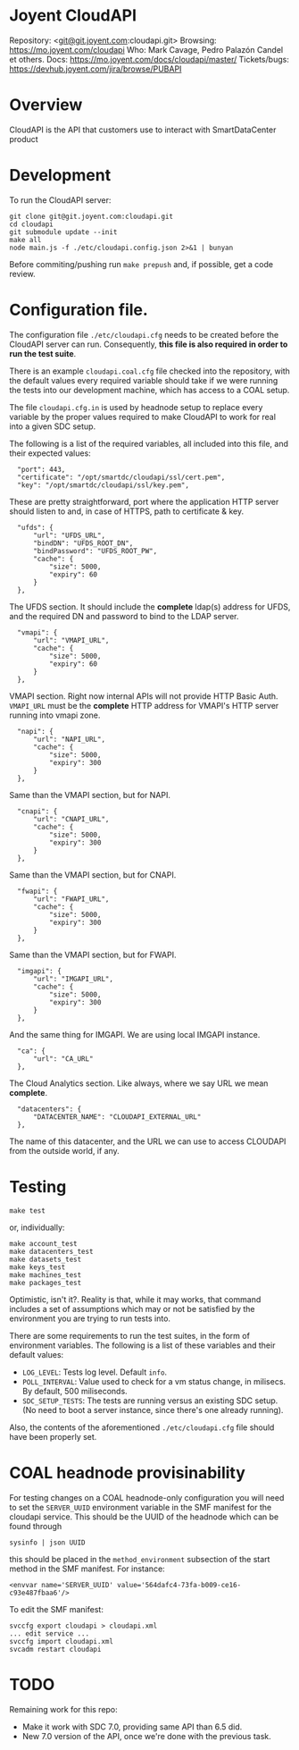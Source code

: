 # Joyent CloudAPI

Repository: <git@git.joyent.com:cloudapi.git>
Browsing: <https://mo.joyent.com/cloudapi>
Who: Mark Cavage, Pedro Palazón Candel et others.
Docs: <https://mo.joyent.com/docs/cloudapi/master/>
Tickets/bugs: <https://devhub.joyent.com/jira/browse/PUBAPI>


# Overview

CloudAPI is the API that customers use to interact with SmartDataCenter product

# Development

To run the CloudAPI server:

    git clone git@git.joyent.com:cloudapi.git
    cd cloudapi
    git submodule update --init
    make all
    node main.js -f ./etc/cloudapi.config.json 2>&1 | bunyan

Before commiting/pushing run `make prepush` and, if possible, get a code
review.

# Configuration file.

The configuration file `./etc/cloudapi.cfg` needs to be created before
the CloudAPI server can run. Consequently, **this file is also required in
order to run the test suite**.

There is an example `cloudapi.coal.cfg` file checked into the repository, with
the default values every required variable should take if we were running the
tests into our development machine, which has access to a COAL setup.

The file `cloudapi.cfg.in` is used by headnode setup to replace every variable
by the proper values required to make CloudAPI to work for real into a given
SDC setup.

The following is a list of the required variables, all included into this file,
and their expected values:

      "port": 443,
      "certificate": "/opt/smartdc/cloudapi/ssl/cert.pem",
      "key": "/opt/smartdc/cloudapi/ssl/key.pem",

These are pretty straightforward, port where the application HTTP server should
listen to and, in case of HTTPS, path to certificate & key. 

      "ufds": {
          "url": "UFDS_URL",
          "bindDN": "UFDS_ROOT_DN",
          "bindPassword": "UFDS_ROOT_PW",
          "cache": {
              "size": 5000,
              "expiry": 60
          }
      },

The UFDS section. It should include the __complete__ ldap(s) address for UFDS,
and the required DN and password to bind to the LDAP server.

      "vmapi": {
          "url": "VMAPI_URL",
          "cache": {
              "size": 5000,
              "expiry": 60
          }
      },

VMAPI section. Right now internal APIs will not provide HTTP Basic Auth.
`VMAPI_URL` must be the __complete__ HTTP address for VMAPI's HTTP server
running into vmapi zone.

      "napi": {
          "url": "NAPI_URL",
          "cache": {
              "size": 5000,
              "expiry": 300
          }
      },

Same than the VMAPI section, but for NAPI.

      "cnapi": {
          "url": "CNAPI_URL",
          "cache": {
              "size": 5000,
              "expiry": 300
          }
      },

Same than the VMAPI section, but for CNAPI.

      "fwapi": {
          "url": "FWAPI_URL",
          "cache": {
              "size": 5000,
              "expiry": 300
          }
      },

Same than the VMAPI section, but for FWAPI.

      "imgapi": {
          "url": "IMGAPI_URL",
          "cache": {
              "size": 5000,
              "expiry": 300
          }
      },

And the same thing for IMGAPI. We are using local IMGAPI instance.

      "ca": {
          "url": "CA_URL"
      },

The Cloud Analytics section. Like always, where we say URL we mean __complete__.

      "datacenters": {
          "DATACENTER_NAME": "CLOUDAPI_EXTERNAL_URL"
      },

The name of this datacenter, and the URL we can use to access CLOUDAPI from the
outside world, if any.


# Testing

    make test

or, individually:

    make account_test
    make datacenters_test
    make datasets_test
    make keys_test
    make machines_test
    make packages_test

Optimistic, isn't it?. Reality is that, while it may works, that command
includes a set of assumptions which may or not be satisfied by the environment
you are trying to run tests into.

There are some requirements to run the test suites, in the form of environment
variables. The following is a list of these variables and their default values:

- `LOG_LEVEL`: Tests log level. Default `info`.
- `POLL_INTERVAL`: Value used to check for a vm status change, in milisecs.
  By default, 500 miliseconds.
- `SDC_SETUP_TESTS`: The tests are running versus an existing SDC setup. (No
need to boot a server instance, since there's one already running).

Also, the contents of the aforementioned `./etc/cloudapi.cfg` file
should have been properly set.

# COAL headnode provisinability

For testing changes on a COAL headnode-only configuration you will need to
set the `SERVER_UUID` environment variable in the SMF manifest for the cloudapi
service. This should be the UUID of the headnode which can be found through

    sysinfo | json UUID

this should be placed in the `method_environment` subsection of the start
method in the SMF manifest. For instance:

    <envvar name='SERVER_UUID' value='564dafc4-73fa-b009-ce16-c93e487fbaa6'/>

To edit the SMF manifest:

    svccfg export cloudapi > cloudapi.xml
    ... edit service ...
    svccfg import cloudapi.xml
    svcadm restart cloudapi

# TODO

Remaining work for this repo:

- Make it work with SDC 7.0, providing same API than 6.5 did.
- New 7.0 version of the API, once we're done with the previous task.

